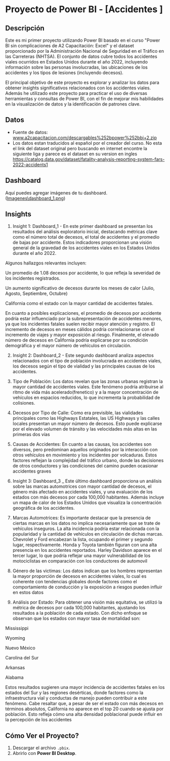 # Proyecto de Power BI - [Accidentes ]

## Descripción
Este es mi primer proyecto utilizando Power BI basado en el curso "Power BI sin complicaciones de A2 Capacitación: Excel" y el dataset proporcionado por la Administración Nacional de Seguridad en el Tráfico en las Carreteras (NHTSA). El conjunto de datos cubre todos los accidentes viales ocurridos en Estados Unidos durante el año 2022, incluyendo información sobre las personas involucradas, las ubicaciones de los accidentes y los tipos de lesiones (incluyendo decesos).

El principal objetivo de este proyecto es explorar y analizar los datos para obtener insights significativos relacionados con los accidentes viales. Además he utilizado este proyecto para practicar el uso de diversas herramientas y consultas de Power BI, con el fin de mejorar mis habilidades en la visualización de datos y la identificación de patrones clave.

## Datos

- Fuente de datos: www.a2capacitacion.com/descargables%252bpower%252bbi+2.zip
- Los datos estan traducidos al español por el creador del curso. 
No esta el link del dataset original pero buscando en internet encontre la siguiente liga y parece es el dataset en su version en ingles https://catalog.data.gov/dataset/fatality-analysis-reporting-system-fars-2022-accidents1 

## Dashboard
Aquí puedes agregar imágenes de tu dashboard.  
([Imagenes\dashboard_1.png](https://github.com/PabloOsorio/Analisis_Accidentes_Viales_PowerBI/tree/main/Imagenes))

## Insights 

1. Insight 1: Dashboard_1 - En este primer dashboard se presentan los resultados del análisis exploratorio inicial, destacando métricas clave como el número total de decesos, el total de accidentes y el promedio de bajas por accidente. Estos indicadores proporcionan una visión general de la gravedad de los accidentes viales en los Estados Unidos durante el año 2022.

Algunos hallazgos relevantes incluyen:

Un promedio de 1.08 decesos por accidente, lo que refleja la severidad de los incidentes registrados.

Un aumento significativo de decesos durante los meses de calor (Julio, Agosto, Septiembre, Octubre)

California como el estado con la mayor cantidad de accidentes fatales.

En cuanto a posibles explicaciones, el promedio de decesos por accidente podría estar influenciado por la subrepresentación de accidentes menores, ya que los incidentes fatales suelen recibir mayor atención y registro. El incremento de decesos en meses cálidos podría correlacionarse con el incremento de viajes y mayor exposición al riesgo. Finalmente, el elevado número de decesos en California podría explicarse por su condición demográfica y el mayor número de vehículos en circulación.



2. Insight 2: Dashboard_2 - Este segundo dashboard analiza aspectos relacionados con el tipo de población involucrada en accidentes viales, los decesos según el tipo de vialidad y las principales causas de los accidentes.

1. Tipo de Población:
Los datos revelan que las zonas urbanas registran la mayor cantidad de accidentes viales. Este fenómeno podría atribuirse al ritmo de vida más acelerado(frenetico) y a la mayor concentración de vehículos en espacios reducidos, lo que incrementa la probabilidad de colisiones.

2. Decesos por Tipo de Calle:
Como era previsible, las vialidades principales como las Highways Estatales, las US Highways y las calles locales presentan un mayor número de decesos. Esto puede explicarse por el elevado volumen de tránsito y las velocidades más altas en las primeras dos vías

3. Causas de Accidentes:
En cuanto a las causas, los accidentes son diversos, pero predominan aquellos originados por la interacción con otros vehículos en movimiento y los incidentes por volcaduras. Estos factores reflejan la complejidad del tráfico urbano, donde las decisiones de otros conductores y las condiciones del camino pueden ocasionar accidentes graves



3. Insight 3: Dashboard_3 _ Este último dashboard proporciona un análisis sobre las marcas automotrices con mayor cantidad de decesos, el género más afectado en accidentes viales, y una evaluación de los estados con más decesos por cada 100,000 habitantes. Además incluye un mapa de calor de los Estados Unidos que visualiza la concentración geográfica de los accidentes.

1. Marcas Automotrices:
Es importante destacar que la presencia de ciertas marcas en los datos no implica necesariamente que se trate de vehículos inseguros. La alta incidencia podría estar relacionada con la popularidad y la cantidad de vehículos en circulación de dichas marcas.
Chevrolet y Ford encabezan la lista, ocupando el primer y segundo lugar, respectivamente.
Honda y Toyota también figuran con una alta presencia en los accidentes reportados.
Harley Davidson aparece en el tercer lugar, lo que podría reflejar una mayor vulnerabilidad de los motociclistas en comparación con los conductores de automovil

2. Género de las victimas:
Los datos indican que los hombres representan la mayor proporción de decesos en accidentes viales, lo cual es coherente con tendencias globales donde factores como el comportamiento de conducción y la exposición a riesgos pueden influir en estos datos

3. Análisis por Estado:
Para obtener una visión más equitativa, se utilizó la métrica de decesos por cada 100,000 habitantes, ajustando los resultados a la población de cada estado. Con dicho enfoque se observan que los estados con mayor tasa de mortalidad son:

Mississippi

Wyoming

Nuevo México

Carolina del Sur

Arkansas

Alabama

Estos resultados sugieren una mayor incidencia de accidentes fatales en los estados del Sur y las regiones desérticas, donde factores como la infraestructura vial y conductas de manejo pueden contribuir a este fenómeno.
Cabe resaltar que, a pesar de ser el estado con más decesos en términos absolutos, California no aparece en el top 20 cuando se ajusta por población. Esto refleja cómo una alta densidad poblacional puede influir en la percepción de los accidentes

## Cómo Ver el Proyecto? 

1. Descargar el archivo `.pbix`.
2. Abrirlo con **Power BI Desktop**.